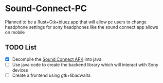 # Sound-Connect-PC
Planned to be a Rust+Gtk+bluez app that will allow pc users to change headphone settings for sony headphones like the sound connect app allows on mobile

## TODO List
- [x] Decompile the [Sound Connect APK](https://apkpure.com/sony-headphones-connect/com.sony.songpal.mdr) into java.
- [ ] Use java code to create the backend library which will interact wtih Sony devices
- [ ] Create a frontend using gtk+libadwaita
